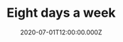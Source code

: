 ---
title: Eight days a week
status: Published
date: 2020-07-01T12:00:00.000Z
text: |-
  Ooh I need your love babe\
  Guess you know it's true\
  Hope you need my love babe\
  Just like I need you\
  Hold me, love me, hold me, love me\
  Ain't got nothing but love babe\
  Eight days a week

  Love you every day girl\
  Always on my mind\
  One thing I can say girl\
  Love you all the time\
  Hold me, love me, hold me, love me\
  Ain't got nothing but love girl\
  Eight days a week

  Eight days a week\
  I love you\
  Eight days a week\
  Is not enough to show I care

  Ooh I need your love babe\
  Guess you know it's true\
  Hope you need my love babe\
  Just like I need you\
  Hold me, love me, hold me, love me\
  Ain't got nothing but love babe\
  Eight days a week

  Eight days a week\
  I love you\
  Eight days a week\
  Is not enough to show I care

  Love you every day girl\
  Always on my mind\
  One thing I can say girl\
  Love you all the time\
  Hold me, love me, hold me, love me\
  Ain't got nothing but love babe\
  Eight days a week\
  Eight days a week\
  Eight days a week
---